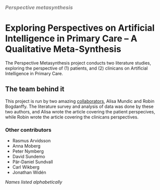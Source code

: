 <h3 style="color: grey;"><i>Perspective metasynthesis</i></h3>

# Exploring Perspectives on Artificial Intelligence in Primary Care – A Qualitative Meta-Synthesis

The Perspective Metasynthesis project conducts two literature studies, exploring
the perspective of (1) patients, and (2) clinicans on
Artificial Intelligence in Primary Care.

## The team behind it

This project is run by two amazing [collaborators][colab], Alisa Mundic and
Robin Bogdanffy. The literature survey and analysis of data was done by these
two authors, and Alisa wrote the article covering the patient perspecives, while
Robin wrote the article covering the clinicans perspectives.

[colab]: /About%20PETRA/The%20team.md#colabs

### Other contributors

- Rasmus Arvidsson
- Anna Moberg
- Peter Nymberg
- David Sundemo
- Pär-Daniel Sundvall
- Carl Wikberg
- Jonathan Widén

_Names listed alphabetically_
